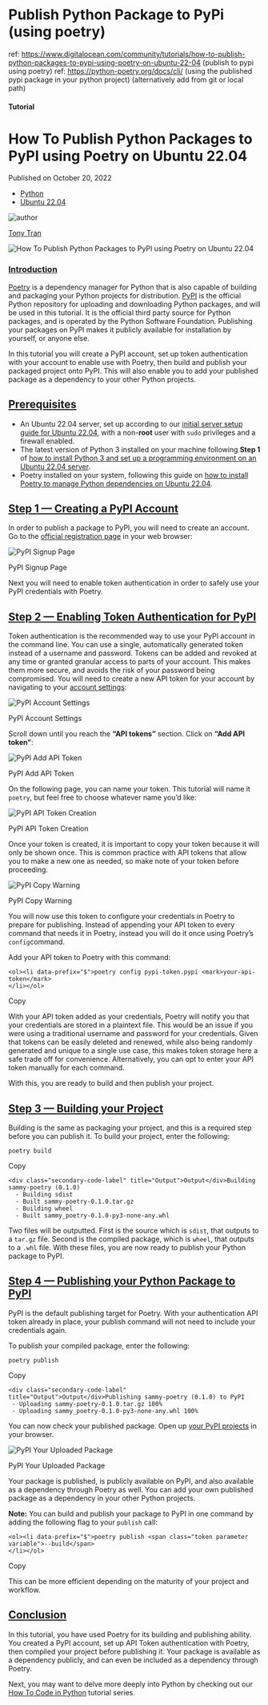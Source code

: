 
# Publish Python Package to PyPi (using poetry)

ref: https://www.digitalocean.com/community/tutorials/how-to-publish-python-packages-to-pypi-using-poetry-on-ubuntu-22-04 (publish to pypi using poetry)
ref: https://python-poetry.org/docs/cli/ (using the published pypi package in your python project) (alternatively add from git or local path)

#### Tutorial

# How To Publish Python Packages to PyPI using Poetry on Ubuntu 22.04

Published on October 20, 2022

-   [Python](https://www.digitalocean.com/community/tags/python "Python")
-   [Ubuntu 22.04](https://www.digitalocean.com/community/tags/ubuntu-22-04 "Ubuntu 22.04")

![author](https://www.gravatar.com/avatar/9e398be78819dace9747161327c2638a6e1ec881e9bf4ed30df4d77133b0dc14?default=retro)

[Tony Tran](https://www.digitalocean.com/community/users/tonytran)

![How To Publish Python Packages to PyPI using Poetry on Ubuntu 22.04](https://www.digitalocean.com/api/static-content/v1/images?src=https%3A%2F%2Fcommunity-cdn-digitalocean-com.global.ssl.fastly.net%2FKZLf3p2xbGteFzvZRcfw4D9v&width=1920 "How To Publish Python Packages to PyPI using Poetry on Ubuntu 22.04")

### [Introduction](https://www.digitalocean.com/community/tutorials/how-to-publish-python-packages-to-pypi-using-poetry-on-ubuntu-22-04#introduction)[](https://www.digitalocean.com/community/tutorials/how-to-publish-python-packages-to-pypi-using-poetry-on-ubuntu-22-04#introduction)

[Poetry](https://python-poetry.org/) is a dependency manager for Python that is also capable of building and packaging your Python projects for distribution. [PyPI](https://pypi.org/) is the official Python repository for uploading and downloading Python packages, and will be used in this tutorial. It is the official third party source for Python packages, and is operated by the Python Software Foundation. Publishing your packages on PyPI makes it publicly available for installation by yourself, or anyone else.

In this tutorial you will create a PyPI account, set up token authentication with your account to enable use with Poetry, then build and publish your packaged project onto PyPI. This will also enable you to add your published package as a dependency to your other Python projects.

## [Prerequisites](https://www.digitalocean.com/community/tutorials/how-to-publish-python-packages-to-pypi-using-poetry-on-ubuntu-22-04#prerequisites)[](https://www.digitalocean.com/community/tutorials/how-to-publish-python-packages-to-pypi-using-poetry-on-ubuntu-22-04#prerequisites)

-   An Ubuntu 22.04 server, set up according to our [initial server setup guide for Ubuntu 22.04](https://www.digitalocean.com/community/tutorials/initial-server-setup-with-ubuntu), with a non-**root** user with `sudo` privileges and a firewall enabled.
-   The latest version of Python 3 installed on your machine following **Step 1** of [how to install Python 3 and set up a programming environment on an Ubuntu 22.04 server](https://www.digitalocean.com/community/tutorials/how-to-install-python-3-and-set-up-a-programming-environment-on-an-ubuntu-22-04-server).
-   Poetry installed on your system, following this guide on [how to install Poetry to manage Python dependencies on Ubuntu 22.04](https://www.digitalocean.com/community/tutorials/how-to-install-poetry-to-manage-python-dependencies-on-ubuntu-22-04).

## [Step 1 — Creating a PyPI Account](https://www.digitalocean.com/community/tutorials/how-to-publish-python-packages-to-pypi-using-poetry-on-ubuntu-22-04#step-1-creating-a-pypi-account)[](https://www.digitalocean.com/community/tutorials/how-to-publish-python-packages-to-pypi-using-poetry-on-ubuntu-22-04#step-1-creating-a-pypi-account)

In order to publish a package to PyPI, you will need to create an account. Go to the [official registration page](https://pypi.org/account/register/) in your web browser:

![PyPI Signup Page](https://deved-images.nyc3.cdn.digitaloceanspaces.com/poetry-pypi/pypi-signup.png)

PyPI Signup Page

Next you will need to enable token authentication in order to safely use your PyPI credentials with Poetry.

## [Step 2 — Enabling Token Authentication for PyPI](https://www.digitalocean.com/community/tutorials/how-to-publish-python-packages-to-pypi-using-poetry-on-ubuntu-22-04#step-2-enabling-token-authentication-for-pypi)[](https://www.digitalocean.com/community/tutorials/how-to-publish-python-packages-to-pypi-using-poetry-on-ubuntu-22-04#step-2-enabling-token-authentication-for-pypi)

Token authentication is the recommended way to use your PyPI account in the command line. You can use a single, automatically generated token instead of a username and password. Tokens can be added and revoked at any time or granted granular access to parts of your account. This makes them more secure, and avoids the risk of your password being compromised. You will need to create a new API token for your account by navigating to your [account settings](https://pypi.org/manage/account/):

![PyPI Account Settings](https://deved-images.nyc3.cdn.digitaloceanspaces.com/poetry-pypi/pypi-account-settings.png)

PyPI Account Settings

Scroll down until you reach the **“API tokens”** section. Click on **“Add API token”**:

![PyPI Add API Token](https://deved-images.nyc3.cdn.digitaloceanspaces.com/poetry-pypi/pypi-api-tokens.png)

PyPI Add API Token

On the following page, you can name your token. This tutorial will name it `poetry`, but feel free to choose whatever name you’d like:

![PyPI API Token Creation](https://deved-images.nyc3.cdn.digitaloceanspaces.com/poetry-pypi/pypi-token-creation.png)

PyPI API Token Creation

Once your token is created, it is important to copy your token because it will only be shown once. This is common practice with API tokens that allow you to make a new one as needed, so make note of your token before proceeding.

![PyPI Copy Warning](https://deved-images.nyc3.cdn.digitaloceanspaces.com/poetry-pypi/pypi-token-appears-once-copy.png)

PyPI Copy Warning

You will now use this token to configure your credentials in Poetry to prepare for publishing. Instead of appending your API token to every command that needs it in Poetry, instead you will do it once using Poetry’s `config`command.

Add your API token to Poetry with this command:

```
<ol><li data-prefix="$">poetry config pypi-token.pypi <mark>your-api-token</mark>
</li></ol>
```

Copy

With your API token added as your credentials, Poetry will notify you that your credentials are stored in a plaintext file. This would be an issue if you were using a traditional username and password for your credentials. Given that tokens can be easily deleted and renewed, while also being randomly generated and unique to a single use case, this makes token storage here a safe trade off for convenience. Alternatively, you can opt to enter your API token manually for each command.

With this, you are ready to build and then publish your project.

## [Step 3 — Building your Project](https://www.digitalocean.com/community/tutorials/how-to-publish-python-packages-to-pypi-using-poetry-on-ubuntu-22-04#step-3-building-your-project)[](https://www.digitalocean.com/community/tutorials/how-to-publish-python-packages-to-pypi-using-poetry-on-ubuntu-22-04#step-3-building-your-project)

Building is the same as packaging your project, and this is a required step before you can publish it. To build your project, enter the following:

```
poetry build
```

Copy

```
<div class="secondary-code-label" title="Output">Output</div>Building sammy-poetry (0.1.0)
  - Building sdist
  - Built sammy-poetry-0.1.0.tar.gz
  - Building wheel
  - Built sammy_poetry-0.1.0-py3-none-any.whl
```

Two files will be outputted. First is the source which is `sdist`, that outputs to a `tar.gz` file. Second is the compiled package, which is `wheel`, that outputs to a `.whl` file. With these files, you are now ready to publish your Python package to PyPI.

## [Step 4 — Publishing your Python Package to PyPI](https://www.digitalocean.com/community/tutorials/how-to-publish-python-packages-to-pypi-using-poetry-on-ubuntu-22-04#step-4-publishing-your-python-package-to-pypi)[](https://www.digitalocean.com/community/tutorials/how-to-publish-python-packages-to-pypi-using-poetry-on-ubuntu-22-04#step-4-publishing-your-python-package-to-pypi)

PyPI is the default publishing target for Poetry. With your authentication API token already in place, your publish command will not need to include your credentials again.

To publish your compiled package, enter the following:

```
poetry publish
```

Copy

```
<div class="secondary-code-label" title="Output">Output</div>Publishing sammy-poetry (0.1.0) to PyPI
 - Uploading sammy-poetry-0.1.0.tar.gz 100%
 - Uploading sammy_poetry-0.1.0-py3-none-any.whl 100%
```

You can now check your published package. Open up [your PyPI projects](https://pypi.org/manage/projects/) in your browser.

![PyPI Your Uploaded Package](https://deved-images.nyc3.cdn.digitaloceanspaces.com/poetry-pypi/pypi-uploaded-sammy-poetry.png)

PyPI Your Uploaded Package

Your package is published, is publicly available on PyPI, and also available as a dependency through Poetry as well. You can add your own published package as a dependency in your other Python projects.

**Note:** You can build and publish your package to PyPI in one command by adding the following flag to your `publish` call:

```
<ol><li data-prefix="$">poetry publish <span class="token parameter variable">--build</span>
</li></ol>
```

Copy

This can be more efficient depending on the maturity of your project and workflow.

## [Conclusion](https://www.digitalocean.com/community/tutorials/how-to-publish-python-packages-to-pypi-using-poetry-on-ubuntu-22-04#conclusion)[](https://www.digitalocean.com/community/tutorials/how-to-publish-python-packages-to-pypi-using-poetry-on-ubuntu-22-04#conclusion)

In this tutorial, you have used Poetry for its building and publishing ability. You created a PyPI account, set up API Token authentication with Poetry, then compiled your project before publishing it. Your package is available as a dependency publicly, and can even be included as a dependency through Poetry.

Next, you may want to delve more deeply into Python by checking out our [How To Code in Python](https://www.digitalocean.com/community/tutorial-series/how-to-code-in-python-3) tutorial series.
